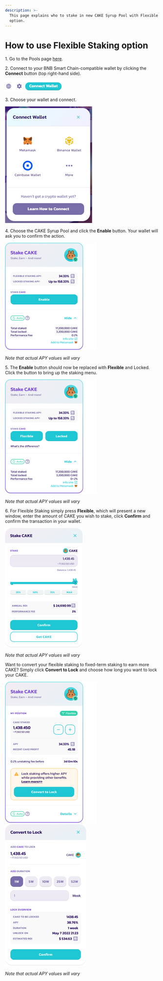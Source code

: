 ```yaml
---
description: >-
  This page explains who to stake in new CAKE Syrup Pool with Flexible Staking
  option.
---
```


# How to use Flexible Staking option

1\. Go to the Pools page [here](https://pancakeswap.finance/pools).

2\. Connect to your BNB Smart Chain-compatible wallet by clicking the **Connect** button (top right-hand side).

![](<../../../.gitbook/assets/2-how-to-stake-in-syrup-pool (1) (1) (2) (1).png>)

3\. Choose your wallet and connect.

![](<../../../.gitbook/assets/3-how-to-stake-in-syrup-pool (2).png>)

4\. Choose the CAKE Syrup Pool and click the **Enable** button. Your wallet will ask you to confirm the action.

![\*Note that actual APY values will vary](../../../.gitbook/assets/cake-pool-notenable.png)

_Note that actual APY values will vary_

5\. The **Enable** button should now be replaced with **Flexible** and Locked. Click the button to bring up the staking menu.

![\*Note that actual APY values will vary](../../../.gitbook/assets/cake-pool-enabled1-small.png)

_Note that actual APY values will vary_

6\. For Flexible Staking simply press **Flexible**, which will present a new window, enter the amount of CAKE you wish to stake, click **Confirm** and confirm the transaction in your wallet.

![](../../../.gitbook/assets/cake-pool-flex-deposit.png)

_Note that actual APY values will vary_

Want to convert your flexible staking to fixed-term staking to earn more CAKE? Simply click **Convert to Lock** and choose how long you want to lock your CAKE.

![](../../../.gitbook/assets/cake-pool-flex-convert.png) ![](../../../.gitbook/assets/cake-pool-convert-lock.png)

_Note that actual APY values will vary_
